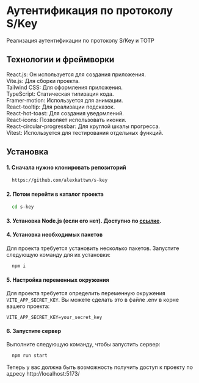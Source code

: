 # Аутентификация по протоколу S/Key

Реализация аутентификации по протоколу S/Key и TOTP

## Технологии и фреймворки

React.js: Он используется для создания приложения.  
Vite.js: Для сборки проекта.  
Tailwind CSS: Для оформления приложения.  
TypeScript: Статическая типизация кода.  
Framer-motion: Используется для анимации.  
React-tooltip: Для реализации подсказок.  
React-hot-toast: Для создания уведомлений.  
React-icons: Позволяет использовать иконки.  
React-circular-progressbar: Для круглой шкалы прогресса.  
Vitest: Используется для тестирования отдельных функций.

## Установка

#### 1. Сначала нужно клонировать репозиторий

```bash
  https://github.com/alexkattwn/s-key
```

#### 2. Потом перейти в каталог проекта

```bash
  cd s-key
```

#### 3. Установка Node.js (если его нет). Доступно по [ссылке](https://nodejs.org/en/download/).

#### 4. Установка необходимых пакетов

Для проекта требуется установить несколько пакетов. Запустите следующую команду для их установки:

```bash
  npm i
```

#### 5. Настройка переменных окружения

Для проекта требуется определить переменную окружения `VITE_APP_SECRET_KEY`. Вы можете сделать это в файле .env в корне вашего проекта:

`VITE_APP_SECRET_KEY=your_secret_key`

#### 6. Запустите сервер

Выполните следующую команду, чтобы запустить сервер:

```bash
  npm run start
```

Теперь у вас должна быть возможность получить доступ к проекту по адресу http://localhost:5173/
